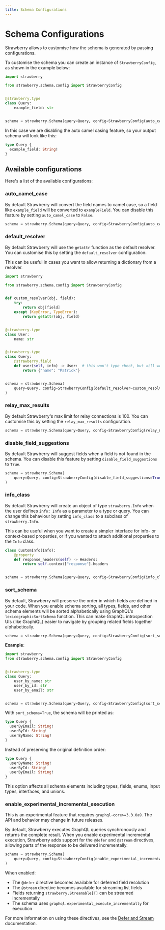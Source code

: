 ```yaml
---
title: Schema Configurations
---
```


# Schema Configurations

Strawberry allows to customise how the schema is generated by passing
configurations.

To customise the schema you can create an instance of `StrawberryConfig`, as
shown in the example below:

```python
import strawberry

from strawberry.schema.config import StrawberryConfig


@strawberry.type
class Query:
    example_field: str


schema = strawberry.Schema(query=Query, config=StrawberryConfig(auto_camel_case=False))
```

In this case we are disabling the auto camel casing feature, so your output
schema will look like this:

```graphql
type Query {
  example_field: String!
}
```

## Available configurations

Here's a list of the available configurations:

### auto_camel_case

By default Strawberry will convert the field names to camel case, so a field
like `example_field` will be converted to `exampleField`. You can disable this
feature by setting `auto_camel_case` to `False`.

```python
schema = strawberry.Schema(query=Query, config=StrawberryConfig(auto_camel_case=False))
```

### default_resolver

By default Strawberry will use the `getattr` function as the default resolver.
You can customise this by setting the `default_resolver` configuration.

This can be useful in cases you want to allow returning a dictionary from a
resolver.

```python
import strawberry

from strawberry.schema.config import StrawberryConfig


def custom_resolver(obj, field):
    try:
        return obj[field]
    except (KeyError, TypeError):
        return getattr(obj, field)


@strawberry.type
class User:
    name: str


@strawberry.type
class Query:
    @strawberry.field
    def user(self, info) -> User:  # this won't type check, but will work at runtime
        return {"name": "Patrick"}


schema = strawberry.Schema(
    query=Query, config=StrawberryConfig(default_resolver=custom_resolver)
)
```

### relay_max_results

By default Strawberry's max limit for relay connections is 100. You can
customise this by setting the `relay_max_results` configuration.

```python
schema = strawberry.Schema(query=Query, config=StrawberryConfig(relay_max_results=50))
```

### disable_field_suggestions

By default Strawberry will suggest fields when a field is not found in the
schema. You can disable this feature by setting `disable_field_suggestions` to
`True`.

```python
schema = strawberry.Schema(
    query=Query, config=StrawberryConfig(disable_field_suggestions=True)
)
```

### info_class

By default Strawberry will create an object of type `strawberry.Info` when the
user defines `info: Info` as a parameter to a type or query. You can change this
behaviour by setting `info_class` to a subclass of `strawberry.Info`.

This can be useful when you want to create a simpler interface for info- or
context-based properties, or if you wanted to attach additional properties to
the `Info` class.

```python
class CustomInfo(Info):
    @property
    def response_headers(self) -> Headers:
        return self.context["response"].headers


schema = strawberry.Schema(query=Query, config=StrawberryConfig(info_class=CustomInfo))
```

### sort_schema

By default, Strawberry will preserve the order in which fields are defined in
your code. When you enable schema sorting, all types, fields, and other schema
elements will be sorted alphabetically using GraphQL's `lexicographicSortSchema`
function. This can make GraphQL introspection UIs (like GraphiQL) easier to
navigate by grouping related fields together alphabetically.

```python
schema = strawberry.Schema(query=Query, config=StrawberryConfig(sort_schema=True))
```

**Example:**

```python
import strawberry
from strawberry.schema.config import StrawberryConfig


@strawberry.type
class Query:
    user_by_name: str
    user_by_id: str
    user_by_email: str


schema = strawberry.Schema(query=Query, config=StrawberryConfig(sort_schema=True))
```

With `sort_schema=True`, the schema will be printed as:

```graphql
type Query {
  userByEmail: String!
  userById: String!
  userByName: String!
}
```

Instead of preserving the original definition order:

```graphql
type Query {
  userByName: String!
  userById: String!
  userByEmail: String!
}
```

This option affects all schema elements including types, fields, enums, input
types, interfaces, and unions.

### enable_experimental_incremental_execution

<Note>

This is an experimental feature that requires `graphql-core>=3.3.0a9`. The API
and behavior may change in future releases.

</Note>

By default, Strawberry executes GraphQL queries synchronously and returns the
complete result. When you enable experimental incremental execution, Strawberry
adds support for the `@defer` and `@stream` directives, allowing parts of the
response to be delivered incrementally.

```python
schema = strawberry.Schema(
    query=Query, config=StrawberryConfig(enable_experimental_incremental_execution=True)
)
```

When enabled:

- The `@defer` directive becomes available for deferred field resolution
- The `@stream` directive becomes available for streaming list fields
- Fields returning `strawberry.Streamable[T]` can be streamed incrementally
- The schema uses `graphql.experimental_execute_incrementally` for execution

For more information on using these directives, see the
[Defer and Stream](./defer-and-stream) documentation.
